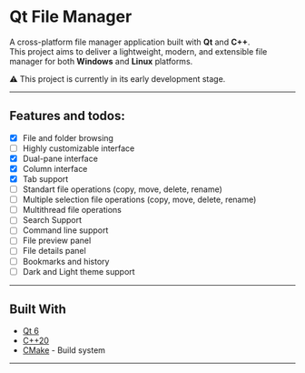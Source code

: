 # Qt File Manager

A cross-platform file manager application built with **Qt** and **C++**.  
This project aims to deliver a lightweight, modern, and extensible file manager for both **Windows** and **Linux** platforms.

⚠️ This project is currently in its early development stage.

---

## Features and todos:

- [x] File and folder browsing
- [ ] Highly customizable interface
- [x] Dual-pane interface
- [x] Column interface
- [x] Tab support
- [ ] Standart file operations (copy, move, delete, rename)
- [ ] Multiple selection file operations (copy, move, delete, rename)
- [ ] Multithread file operations
- [ ] Search Support
- [ ] Command line support
- [ ] File preview panel
- [ ] File details panel
- [ ] Bookmarks and history
- [ ] Dark and Light theme support
---

## Built With

- [Qt 6](https://www.qt.io/)
- [C++20](https://en.cppreference.com/)
- [CMake](https://cmake.org/) - Build system

---
